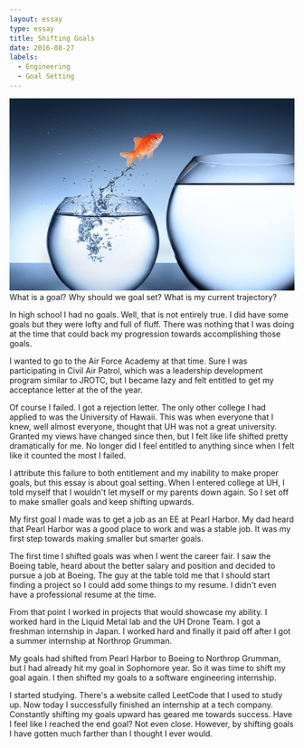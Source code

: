```yaml
---
layout: essay
type: essay
title: Shifting Goals
date: 2016-08-27
labels:
  - Engineering
  - Goal Setting
---
```


<img class="ui small right spaced image" src="../images/goals.jpg"> What is a goal? Why should we goal set? What is my current trajectory?

In high school I had no goals. Well, that is not entirely true. I did have some goals but they were lofty and full of fluff. There was nothing that I was doing at the time that could back my progression towards accomplishing those goals.

I wanted to go to the Air Force Academy at that time. Sure I was participating in Civil Air Patrol, which was a leadership development program similar to JROTC, but I became lazy and felt entitled to get my acceptance letter at the of the year.

Of course I failed. I got a rejection letter. The only other college I had applied to was the University of Hawaii. This was when everyone that I knew, well almost everyone, thought that UH was not a great university. Granted my views have changed since then, but I felt like life shifted pretty dramatically for me. No longer did I feel entitled to anything since when I felt like it counted the most I failed.

I attribute this failure to both entitlement and my inability to make proper goals, but this essay is about goal setting. When I entered college at UH, I told myself that I wouldn't let myself or my parents down again. So I set off to make smaller goals and keep shifting upwards.

My first goal I made was to get a job as an EE at Pearl Harbor. My dad heard that Pearl Harbor was a good place to work and was a stable job. It was my first step towards making smaller but smarter goals.

The first time I shifted goals was when I went the career fair. I saw the Boeing table, heard about the better salary and position and decided to pursue a job at Boeing. The guy at the table told me that I should start finding a project so I could add some things to my resume. I didn't even have a professional resume at the time.

From that point I worked in projects that would showcase my ability. I worked hard in the Liquid Metal lab and the UH Drone Team. I got a freshman internship in Japan. I worked hard and finally it paid off after I got a summer internship at Northrop Grumman.

My goals had shifted from Pearl Harbor to Boeing to Northrop Grumman, but I had already hit my goal in Sophomore year. So it was time to shift my goal again. I then shifted my goals to a software engineering internship.

I started studying. There's a website called LeetCode that I used to study up. Now today I successfully finished an internship at a tech company. Constantly shifting my goals upward has geared me towards success. Have I feel like I reached the end goal? Not even close. However, by shifting goals I have gotten much farther than I thought I ever would.
